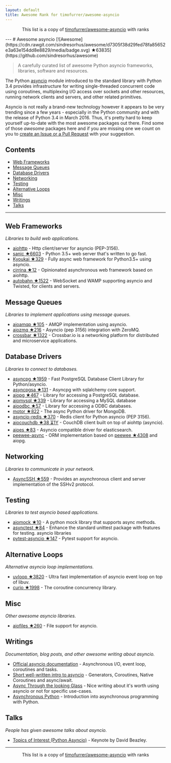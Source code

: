 ```yaml
---
layout: default
title: Awesome Rank for timofurrer/awesome-asyncio
---
```


<p align="center">
	This list is a copy of <a href="https://github.com/timofurrer/awesome-asyncio">timofurrer/awesome-asyncio</a> with ranks
</p>
---
# Awesome asyncio [![Awesome](https://cdn.rawgit.com/sindresorhus/awesome/d7305f38d29fed78fa85652e3a63e154dd8e8829/media/badge.svg) ★63835](https://github.com/sindresorhus/awesome)

> A carefully curated list of awesome Python asyncio frameworks, libraries, software and resources.

The Python [asyncio](https://docs.python.org/3/library/asyncio.html) module introduced to the standard library with Python 3.4 provides infrastructure for writing single-threaded concurrent code using coroutines, multiplexing I/O access over sockets and other resources, running network clients and servers, and other related primitives.

Asyncio is not really a brand-new technology however it appears to be very trending since a few years - especially in the Python community and with the release of Python 3.4 in March 2016. 
Thus, it's pretty hard to keep yourself up-to-date with the most awesome packages out there. 
Find some of those *awesome* packages here and if you are missing one we count on you to [create an Issue or a Pull Request](https://github.com/timofurrer/awesome-asyncio/blob/master/CONTRIBUTING.md) with your suggestion.

## Contents

* [Web Frameworks](#web-frameworks)
* [Message Queues](#message-queues)
* [Database Drivers](#database-drivers)
* [Networking](#networking)
* [Testing](#testing)
* [Alternative Loops](#alternative-loops)
* [Misc](#misc)
* [Writings](#writings)
* [Talks](#talks)

***

## Web Frameworks

*Libraries to build web applications.*

* [aiohttp](https://github.com/KeepSafe/aiohttp) - Http client/server for asyncio (PEP-3156).
* [sanic ★6603](https://github.com/channelcat/sanic) - Python 3.5+ web server that's written to go fast.
* [Kyoukai ★329](https://github.com/SunDwarf/Kyoukai) - Fully async web framework for Python3.5+ using asyncio.
* [cirrina ★12](https://github.com/neolynx/cirrina) - Opinionated asynchronous web framework based on aiohttp.
* [autobahn ★1522](https://github.com/crossbario/autobahn-python) - WebSocket and WAMP supporting asyncio and Twisted, for clients and servers.

## Message Queues

*Libraries to implement applications using message queues.*

* [aioamqp ★105](https://github.com/Polyconseil/aioamqp) - AMQP implementation using asyncio.
* [aiozmq ★216](https://github.com/aio-libs/aiozmq) - Asyncio (pep 3156) integration with ZeroMQ.
* [crossbar ★1322](https://github.com/crossbario/crossbar) - Crossbar.io is a networking platform for distributed and microservice applications.

## Database Drivers

*Libraries to connect to databases.*

* [asyncpg ★1959](https://github.com/MagicStack/asyncpg) - Fast PostgreSQL Database Client Library for Python/asyncio.
* [asyncpgsa ★131](https://github.com/CanopyTax/asyncpgsa) - Asyncpg with sqlalchemy core support.
* [aiopg ★467](https://github.com/aio-libs/aiopg) - Library for accessing a PostgreSQL database.
* [aiomysql ★339](https://github.com/aio-libs/aiomysql) - Library for accessing a MySQL database
* [aioodbc ★57](https://github.com/aio-libs/aioodbc) - Library for accessing a ODBC databases.
* [motor ★822](https://github.com/mongodb/motor) - The async Python driver for MongoDB.
* [asyncio-redis ★370](https://github.com/jonathanslenders/asyncio-redis) - Redis client for Python asyncio (PEP 3156).
* [aiocouchdb ★38 ⏳1Y](https://github.com/aio-libs/aiocouchdb) - CouchDB client built on top of aiohttp (asyncio).
* [aioes ★83](https://github.com/aio-libs/aioes) - Asyncio compatible driver for elasticsearch.
* [peewee-async](https://github.com/05bit/peewee-async) - ORM implementation based on [peewee ★4308](https://github.com/coleifer/peewee) and aiopg.

## Networking

*Libraries to communicate in your network.*

* [AsyncSSH ★559](https://github.com/ronf/asyncssh) - Provides an asynchronous client and server implementation of the SSHv2 protocol.

## Testing

*Libraries to test asyncio based applications.*

* [aiomock ★10](https://github.com/nhumrich/aiomock) - A python mock library that supports async methods.
* [asynctest ★84](https://github.com/Martiusweb/asynctest) - Enhance the standard unittest package with features for testing. asyncio libraries
* [pytest-asyncio ★147](https://github.com/pytest-dev/pytest-asyncio) - Pytest support for asyncio.

## Alternative Loops

*Alternative asyncio loop implementations.*

* [uvloop ★3820](https://github.com/MagicStack/uvloop) - Ultra fast implementation of asyncio event loop on top of libuv.
* [curio ★1998](https://github.com/dabeaz/curio) - The coroutine concurrency library.

## Misc

*Other awesome asyncio libraries.*

* [aiofiles ★260](https://github.com/Tinche/aiofiles) - File support for asyncio.

## Writings

*Documentation, blog posts, and other awesome writing about asyncio.*

* [Official asyncio documentation](https://docs.python.org/3/library/asyncio.html) - Asynchronous I/O, event loop, coroutines and tasks.
* [Short well-written intro to asyncio](http://masnun.com/2015/11/13/python-generators-coroutines-native-coroutines-and-async-await.html) - Generators, Coroutines, Native Coroutines and async/await.
* [Async Through the looking Glass](https://hackernoon.com/async-through-the-looking-glass-d69a0a88b661) - Nice writing about it's worth using asyncio or not for specific use-cases.
* [Asynchronous Python](https://hackernoon.com/asynchronous-python-45df84b82434) - Introduction into asynchronous programming with Python.

## Talks

*People has given awesome talks about asyncio.*

* [Topics of Interest (Python Asyncio)](https://www.youtube.com/watch?v=ZzfHjytDceU) - Keynote by David Beazley.
---
<p align="center">
	This list is a copy of <a href="https://github.com/timofurrer/awesome-asyncio">timofurrer/awesome-asyncio</a> with ranks
</p>
